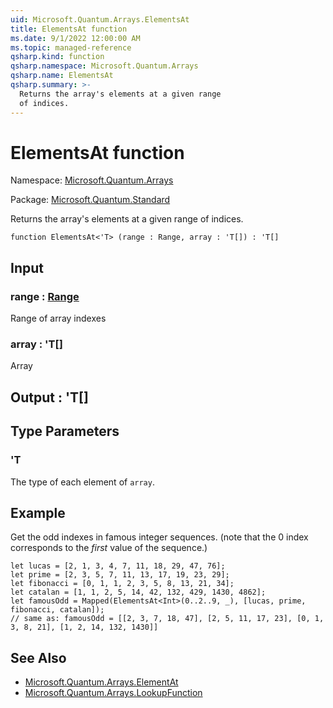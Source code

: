 ```yaml
---
uid: Microsoft.Quantum.Arrays.ElementsAt
title: ElementsAt function
ms.date: 9/1/2022 12:00:00 AM
ms.topic: managed-reference
qsharp.kind: function
qsharp.namespace: Microsoft.Quantum.Arrays
qsharp.name: ElementsAt
qsharp.summary: >-
  Returns the array's elements at a given range
  of indices.
---
```


# ElementsAt function

Namespace: [Microsoft.Quantum.Arrays](xref:Microsoft.Quantum.Arrays)

Package: [Microsoft.Quantum.Standard](https://nuget.org/packages/Microsoft.Quantum.Standard)


Returns the array's elements at a given rangeof indices.

```qsharp
function ElementsAt<'T> (range : Range, array : 'T[]) : 'T[]
```


## Input

### range : [Range](xref:microsoft.quantum.qsharp.valueliterals#range-literals)

Range of array indexes


### array : 'T[]

Array



## Output : 'T[]



## Type Parameters

### 'T

The type of each element of `array`.

## Example

Get the odd indexes in famous integer sequences. (notethat the 0 index corresponds to the _first_ value of the sequence.)```qsharplet lucas = [2, 1, 3, 4, 7, 11, 18, 29, 47, 76];let prime = [2, 3, 5, 7, 11, 13, 17, 19, 23, 29];let fibonacci = [0, 1, 1, 2, 3, 5, 8, 13, 21, 34];let catalan = [1, 1, 2, 5, 14, 42, 132, 429, 1430, 4862];let famousOdd = Mapped(ElementsAt<Int>(0..2..9, _), [lucas, prime, fibonacci, catalan]);// same as: famousOdd = [[2, 3, 7, 18, 47], [2, 5, 11, 17, 23], [0, 1, 3, 8, 21], [1, 2, 14, 132, 1430]]```

## See Also

- [Microsoft.Quantum.Arrays.ElementAt](xref:Microsoft.Quantum.Arrays.ElementAt)
- [Microsoft.Quantum.Arrays.LookupFunction](xref:Microsoft.Quantum.Arrays.LookupFunction)